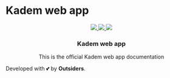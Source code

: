 #  Kadem web app
<div id="top" align="center">
 

  
  

  <a href="/issues">
    <img src="https://img.shields.io/github/issues/rayen-creator/Mini_Project.svg?style=for-the-badge"/>
  </a>

  <a href="https://github.com/rayen-creator/Mini_Project/stargazers">
    <img src="https://img.shields.io/github/stars/rayen-creator/Mini_Project.svg?style=for-the-badge"/>
  </a>
   <a href="https://github.com/rayen-creator/Mini_Project/network/members">
      <img src="https://img.shields.io/github/forks/ahlem-phantom/AI-HealthCare-Assistant.svg?style=for-the-badge"/>
    </a>
  </div>
<h3 align="center">Kadem web app</h3>
  
  <p align="center">
This is the official Kadem web app documentation <br/>
  </p>

 </div>

  
  



<!-- MARKDOWN LINKS & IMAGES -->
<!-- https://www.markdownguide.org/basic-syntax/#reference-style-links -->

Developed with 💕 by **Outsiders**.
